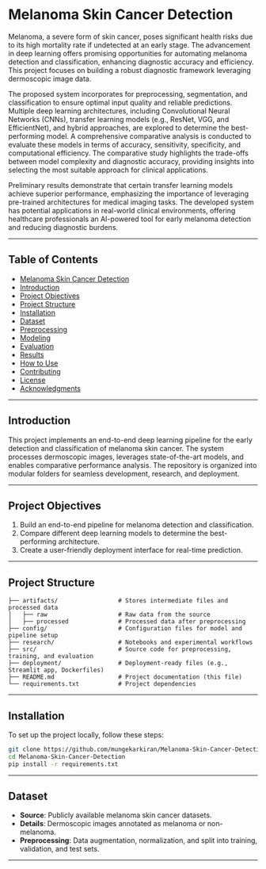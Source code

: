 # **Melanoma Skin Cancer Detection**
Melanoma, a severe form of skin cancer, poses significant health risks due to its high mortality rate if undetected at an early stage. The advancement in deep learning offers promising opportunities for automating melanoma detection and classification, enhancing diagnostic accuracy and efficiency. This project focuses on building a robust diagnostic framework leveraging dermoscopic image data.

The proposed system incorporates for preprocessing, segmentation, and classification to ensure optimal input quality and reliable predictions. Multiple deep learning architectures, including Convolutional Neural Networks (CNNs), transfer learning models (e.g., ResNet, VGG, and EfficientNet), and hybrid approaches, are explored to determine the best-performing model. A comprehensive comparative analysis is conducted to evaluate these models in terms of accuracy, sensitivity, specificity, and computational efficiency. The comparative study highlights the trade-offs between model complexity and diagnostic accuracy, providing insights into selecting the most suitable approach for clinical applications.

Preliminary results demonstrate that certain transfer learning models achieve superior performance, emphasizing the importance of leveraging pre-trained architectures for medical imaging tasks. The developed system has potential applications in real-world clinical environments, offering healthcare professionals an AI-powered tool for early melanoma detection and reducing diagnostic burdens.

---

## Table of Contents

- [Melanoma Skin Cancer Detection](#melanoma-skin-cancer-detection)
- [Introduction](#introduction)
- [Project Objectives](#project-objectives)
- [Project Structure](#project-structure)
- [Installation](#installation)
- [Dataset](#dataset)
- [Preprocessing](#preprocessing)
- [Modeling](#modeling)
- [Evaluation](#evaluation)
- [Results](#results)
- [How to Use](#how-to-use)
- [Contributing](#contributing)
- [License](#license)
- [Acknowledgments](#acknowledgments)

---

## **Introduction**

This project implements an end-to-end deep learning pipeline for the early detection and classification of melanoma skin cancer. The system processes dermoscopic images, leverages state-of-the-art models, and enables comparative performance analysis. The repository is organized into modular folders for seamless development, research, and deployment.

---

## **Project Objectives**
1. Build an end-to-end pipeline for melanoma detection and classification.
2. Compare different deep learning models to determine the best-performing architecture.
3. Create a user-friendly deployment interface for real-time prediction.

---

## **Project Structure**

```plaintext
├── artifacts/                 # Stores intermediate files and processed data 
│   ├── raw                    # Raw data from the source
│   ├── processed              # Processed data after preprocessing
├── config/                    # Configuration files for model and pipeline setup 
├── research/                  # Notebooks and experimental workflows 
├── src/                       # Source code for preprocessing, training, and evaluation 
├── deployment/                # Deployment-ready files (e.g., Streamlit app, Dockerfiles) 
├── README.md                  # Project documentation (this file) 
└── requirements.txt           # Project dependencies
```

---

## Installation
To set up the project locally, follow these steps:

```bash
git clone https://github.com/mungekarkiran/Melanoma-Skin-Cancer-Detection.git
cd Melanoma-Skin-Cancer-Detection
pip install -r requirements.txt
```

---

## **Dataset**
- **Source**: Publicly available melanoma skin cancer datasets.
- **Details**: Dermoscopic images annotated as melanoma or non-melanoma.
- **Preprocessing**: Data augmentation, normalization, and split into training, validation, and test sets.

---